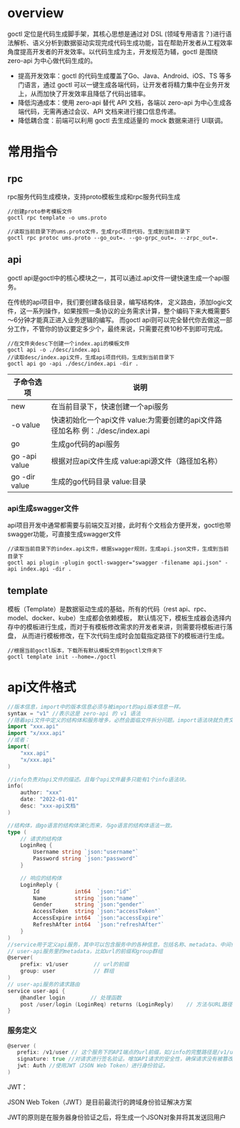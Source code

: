 # overview

goctl 定位是代码生成脚手架，其核心思想是通过对 DSL (领域专用语言？)进行语法解析、语义分析到数据驱动实现完成代码生成功能，旨在帮助开发者从工程效率角度提高开发者的开发效率。以代码生成为主，开发规范为辅，goctl 是围绕 zero-api 为中心做代码生成的。

- 提高开发效率：goctl 的代码生成覆盖了Go、Java、Android、iOS、TS 等多门语言，通过 goctl 可以一键生成各端代码，让开发者将精力集中在业务开发上，从而加快了开发效率且降低了代码出错率。
- 降低沟通成本：使用 zero-api 替代 API 文档，各端以 zero-api 为中心生成各端代码，无需再通过会议、API 文档来进行接口信息传递。
- 降低耦合度：前端可以利用 goctl 去生成适量的 mock 数据来进行 UI联调。

# 常用指令

## rpc

rpc服务代码生成模块，支持proto模板生成和rpc服务代码生成

```shell
//创建proto参考模板文件
goctl rpc template -o ums.proto
```

```shell
//读取当前目录下的ums.proto文件，生成rpc项目代码，生成到当前目录下
goctl rpc protoc ums.proto --go_out=. --go-grpc_out=. --zrpc_out=.
```

## api
goctl api是goctl中的核心模块之一，其可以通过.api文件一键快速生成一个api服务。

在传统的api项目中，我们要创建各级目录，编写结构体， 定义路由，添加logic文件，这一系列操作，如果按照一条协议的业务需求计算，整个编码下来大概需要5～6分钟才能真正进入业务逻辑的编写。 而goctl api则可以完全替代你去做这一部分工作，不管你的协议要定多少个，最终来说，只需要花费10秒不到即可完成。

```shell
//在文件夹desc下创建一个index.api的模板文件
goctl api -o ./desc/index.api
//读取desc/index.api文件，生成api项目代码，生成到当前目录下
goctl api go -api ./desc/index.api -dir .
```

| **子命令选项** | **说明**                                               |
| -------------------- | ------------------------------------------------------------ |
| new                  | 在当前目录下，快速创建一个api服务                            |
| -o value             | 快速初始化一个api文件 value:为需要创建的api文件路径加名称  例：./desc/index.api |
| go            | 生成go代码的api服务                       |
| go -api value | 根据对应api文件生成 value:api源文件（路径加名称） |
| go -dir value | 生成的go代码目录 value:目录                       |

### api生成swagger文件

api项目开发中通常都需要与前端交互对接，此时有个文档会方便开发，goctl也带swagger功能，可直接生成swagger文件

```shell 
//读取当前目录下的index.api文件，根据swagger规则，生成api.json文件，生成到当前目录下
goctl api plugin -plugin goctl-swagger="swagger -filename api.json" -api index.api -dir .
```

## template

模板（Template）是数据驱动生成的基础，所有的代码（rest api、rpc、model、docker、kube）生成都会依赖模板， 默认情况下，模板生成器会选择内存中的模板进行生成，而对于有模板修改需求的开发者来讲，则需要将模板进行落盘， 从而进行模板修改，在下次代码生成时会加载指定路径下的模板进行生成。

```shell
//根据当前goctl版本，下载所有默认模板文件到goctl文件夹下
goctl template init --home=./goctl
```

# api文件格式

```go
//版本信息，import中的版本信息必须与被import的api版本信息一样。
syntax = "v1" //表示这是 zero-api 的 v1 语法
//随着api文件中定义的结构体和服务增多，必然会面临文件拆分问题。import语法块就负责文件路径引入。
import "xxx.api"
import "x/xxx.api"
//或者：
import(
    "xxx.api"
    "x/xxx.api"
)

//info负责对api文件的描述。且每个api文件最多只能有1个info语法块。
info(
    author: "xxx"
    date: "2022-01-01"
    desc: "xxx-api文档"
)

//结构体，由go语言的结构体演化而来，与go语言的结构体语法一致。
type (
    // 请求的结构体
    LoginReq {
        Username string `json:"username"`
        Password string `json:"password"`
    }

    // 响应的结构体
    LoginReply {
        Id           int64  `json:"id"`
        Name         string `json:"name"`
        Gender       string `json:"gender"`
        AccessToken  string `json:"accessToken"`
        AccessExpire int64  `json:"accessExpire"`
        RefreshAfter int64  `json:"refreshAfter"`
    }
)
//service用于定义api服务，其中可以包含服务中的各种信息，包括名称、metadata、中间件生成、handler、路由等。
// user-api服务里的metadata，比如url的前缀和group群组
@server(
    prefix: v1/user        // url的前缀
    group: user            // 群组
)
// user-api服务的请求路由
service user-api {
    @handler login        // 处理函数
    post /user/login (LoginReq) returns (LoginReply)    // 方法与URL路径
}
```

### 服务定义

```go
@server (
   prefix: /v1/user // 这个服务下的API端点的url前缀，如/info的完整路径是/v1/user/info
   signature: true //对请求进行签名验证。增加API请求的安全性，确保请求没有被篡改。
   jwt: Auth //使用JWT（JSON Web Token）进行身份验证。
)
```

JWT：

JSON Web Token（JWT）是目前最流行的跨域身份验证解决方案

JWT的原则是在服务器身份验证之后，将生成一个JSON对象并将其发送回用户